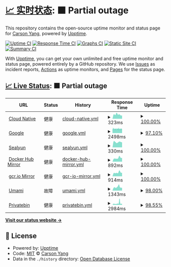 # [📈 实时状态](https://upptime-carsonyang.vercel.app): <!--live status--> **🟧 Partial outage**

This repository contains the open-source uptime monitor and status page for [ Carson Yang](https://fuckcloudnative.io), powered by [Upptime](https://github.com/upptime/upptime).

[![Uptime CI](https://github.com/yangchuansheng/upptime1/workflows/Uptime%20CI/badge.svg)](https://github.com/yangchuansheng/upptime1/actions?query=workflow%3A%22Uptime+CI%22)
[![Response Time CI](https://github.com/yangchuansheng/upptime1/workflows/Response%20Time%20CI/badge.svg)](https://github.com/yangchuansheng/upptime1/actions?query=workflow%3A%22Response+Time+CI%22)
[![Graphs CI](https://github.com/yangchuansheng/upptime1/workflows/Graphs%20CI/badge.svg)](https://github.com/yangchuansheng/upptime1/actions?query=workflow%3A%22Graphs+CI%22)
[![Static Site CI](https://github.com/yangchuansheng/upptime1/workflows/Static%20Site%20CI/badge.svg)](https://github.com/yangchuansheng/upptime1/actions?query=workflow%3A%22Static+Site+CI%22)
[![Summary CI](https://github.com/yangchuansheng/upptime1/workflows/Summary%20CI/badge.svg)](https://github.com/yangchuansheng/upptime1/actions?query=workflow%3A%22Summary+CI%22)

With [Upptime](https://upptime.js.org), you can get your own unlimited and free uptime monitor and status page, powered entirely by a GitHub repository. We use [Issues](https://github.com/yangchuansheng/upptime1/issues) as incident reports, [Actions](https://github.com/yangchuansheng/upptime1/actions) as uptime monitors, and [Pages](https://upptime-carsonyang.vercel.app) for the status page.

## [📈 Live Status](https://demo.upptime.js.org): <!--live status--> **🟧 Partial outage**

<!--start: status pages-->
<!-- This summary is generated by Upptime (https://github.com/upptime/upptime) -->
<!-- Do not edit this manually, your changes will be overwritten -->
<!-- prettier-ignore -->
| URL | Status | History | Response Time | Uptime |
| --- | ------ | ------- | ------------- | ------ |
| <img alt="" src="https://icloudnative.io/favicon/favicon.ico" height="13"> [Cloud Native](https://icloudnative.io) | 健康 | [cloud-native.yml](https://github.com/yangchuansheng/upptime/commits/HEAD/history/cloud-native.yml) | <details><summary><img alt="Response time graph" src="./graphs/cloud-native/response-time-week.png" height="20"> 323ms</summary><br><a href="https://yangchuansheng.github.io/upptime/history/cloud-native"><img alt="Response time 330" src="https://img.shields.io/endpoint?url=https%3A%2F%2Fraw.githubusercontent.com%2Fyangchuansheng%2Fupptime%2FHEAD%2Fapi%2Fcloud-native%2Fresponse-time.json"></a><br><a href="https://yangchuansheng.github.io/upptime/history/cloud-native"><img alt="24-hour response time 255" src="https://img.shields.io/endpoint?url=https%3A%2F%2Fraw.githubusercontent.com%2Fyangchuansheng%2Fupptime%2FHEAD%2Fapi%2Fcloud-native%2Fresponse-time-day.json"></a><br><a href="https://yangchuansheng.github.io/upptime/history/cloud-native"><img alt="7-day response time 323" src="https://img.shields.io/endpoint?url=https%3A%2F%2Fraw.githubusercontent.com%2Fyangchuansheng%2Fupptime%2FHEAD%2Fapi%2Fcloud-native%2Fresponse-time-week.json"></a><br><a href="https://yangchuansheng.github.io/upptime/history/cloud-native"><img alt="30-day response time 384" src="https://img.shields.io/endpoint?url=https%3A%2F%2Fraw.githubusercontent.com%2Fyangchuansheng%2Fupptime%2FHEAD%2Fapi%2Fcloud-native%2Fresponse-time-month.json"></a><br><a href="https://yangchuansheng.github.io/upptime/history/cloud-native"><img alt="1-year response time 343" src="https://img.shields.io/endpoint?url=https%3A%2F%2Fraw.githubusercontent.com%2Fyangchuansheng%2Fupptime%2FHEAD%2Fapi%2Fcloud-native%2Fresponse-time-year.json"></a></details> | <details><summary><a href="https://yangchuansheng.github.io/upptime/history/cloud-native">100.00%</a></summary><a href="https://yangchuansheng.github.io/upptime/history/cloud-native"><img alt="All-time uptime 99.92%" src="https://img.shields.io/endpoint?url=https%3A%2F%2Fraw.githubusercontent.com%2Fyangchuansheng%2Fupptime%2FHEAD%2Fapi%2Fcloud-native%2Fuptime.json"></a><br><a href="https://yangchuansheng.github.io/upptime/history/cloud-native"><img alt="24-hour uptime 100.00%" src="https://img.shields.io/endpoint?url=https%3A%2F%2Fraw.githubusercontent.com%2Fyangchuansheng%2Fupptime%2FHEAD%2Fapi%2Fcloud-native%2Fuptime-day.json"></a><br><a href="https://yangchuansheng.github.io/upptime/history/cloud-native"><img alt="7-day uptime 100.00%" src="https://img.shields.io/endpoint?url=https%3A%2F%2Fraw.githubusercontent.com%2Fyangchuansheng%2Fupptime%2FHEAD%2Fapi%2Fcloud-native%2Fuptime-week.json"></a><br><a href="https://yangchuansheng.github.io/upptime/history/cloud-native"><img alt="30-day uptime 100.00%" src="https://img.shields.io/endpoint?url=https%3A%2F%2Fraw.githubusercontent.com%2Fyangchuansheng%2Fupptime%2FHEAD%2Fapi%2Fcloud-native%2Fuptime-month.json"></a><br><a href="https://yangchuansheng.github.io/upptime/history/cloud-native"><img alt="1-year uptime 99.97%" src="https://img.shields.io/endpoint?url=https%3A%2F%2Fraw.githubusercontent.com%2Fyangchuansheng%2Fupptime%2FHEAD%2Fapi%2Fcloud-native%2Fuptime-year.json"></a></details>
| <img alt="" src="https://jsdelivr.fuckcloudnative.io/gh/yangchuansheng/imghosting3@main/uPic/2022-04-09-18-17-lBUsMt.ico" height="13"> [Google](https://google.icloudnative.io) | 健康 | [google.yml](https://github.com/yangchuansheng/upptime/commits/HEAD/history/google.yml) | <details><summary><img alt="Response time graph" src="./graphs/google/response-time-week.png" height="20"> 2498ms</summary><br><a href="https://yangchuansheng.github.io/upptime/history/google"><img alt="Response time 3009" src="https://img.shields.io/endpoint?url=https%3A%2F%2Fraw.githubusercontent.com%2Fyangchuansheng%2Fupptime%2FHEAD%2Fapi%2Fgoogle%2Fresponse-time.json"></a><br><a href="https://yangchuansheng.github.io/upptime/history/google"><img alt="24-hour response time 2537" src="https://img.shields.io/endpoint?url=https%3A%2F%2Fraw.githubusercontent.com%2Fyangchuansheng%2Fupptime%2FHEAD%2Fapi%2Fgoogle%2Fresponse-time-day.json"></a><br><a href="https://yangchuansheng.github.io/upptime/history/google"><img alt="7-day response time 2498" src="https://img.shields.io/endpoint?url=https%3A%2F%2Fraw.githubusercontent.com%2Fyangchuansheng%2Fupptime%2FHEAD%2Fapi%2Fgoogle%2Fresponse-time-week.json"></a><br><a href="https://yangchuansheng.github.io/upptime/history/google"><img alt="30-day response time 2592" src="https://img.shields.io/endpoint?url=https%3A%2F%2Fraw.githubusercontent.com%2Fyangchuansheng%2Fupptime%2FHEAD%2Fapi%2Fgoogle%2Fresponse-time-month.json"></a><br><a href="https://yangchuansheng.github.io/upptime/history/google"><img alt="1-year response time 3001" src="https://img.shields.io/endpoint?url=https%3A%2F%2Fraw.githubusercontent.com%2Fyangchuansheng%2Fupptime%2FHEAD%2Fapi%2Fgoogle%2Fresponse-time-year.json"></a></details> | <details><summary><a href="https://yangchuansheng.github.io/upptime/history/google">97.10%</a></summary><a href="https://yangchuansheng.github.io/upptime/history/google"><img alt="All-time uptime 99.43%" src="https://img.shields.io/endpoint?url=https%3A%2F%2Fraw.githubusercontent.com%2Fyangchuansheng%2Fupptime%2FHEAD%2Fapi%2Fgoogle%2Fuptime.json"></a><br><a href="https://yangchuansheng.github.io/upptime/history/google"><img alt="24-hour uptime 96.83%" src="https://img.shields.io/endpoint?url=https%3A%2F%2Fraw.githubusercontent.com%2Fyangchuansheng%2Fupptime%2FHEAD%2Fapi%2Fgoogle%2Fuptime-day.json"></a><br><a href="https://yangchuansheng.github.io/upptime/history/google"><img alt="7-day uptime 97.10%" src="https://img.shields.io/endpoint?url=https%3A%2F%2Fraw.githubusercontent.com%2Fyangchuansheng%2Fupptime%2FHEAD%2Fapi%2Fgoogle%2Fuptime-week.json"></a><br><a href="https://yangchuansheng.github.io/upptime/history/google"><img alt="30-day uptime 96.67%" src="https://img.shields.io/endpoint?url=https%3A%2F%2Fraw.githubusercontent.com%2Fyangchuansheng%2Fupptime%2FHEAD%2Fapi%2Fgoogle%2Fuptime-month.json"></a><br><a href="https://yangchuansheng.github.io/upptime/history/google"><img alt="1-year uptime 98.23%" src="https://img.shields.io/endpoint?url=https%3A%2F%2Fraw.githubusercontent.com%2Fyangchuansheng%2Fupptime%2FHEAD%2Fapi%2Fgoogle%2Fuptime-year.json"></a></details>
| <img alt="" src="https://www.sealyun.com/favicon.ico" height="13"> [Sealyun](https://www.sealyun.com) | 健康 | [sealyun.yml](https://github.com/yangchuansheng/upptime/commits/HEAD/history/sealyun.yml) | <details><summary><img alt="Response time graph" src="./graphs/sealyun/response-time-week.png" height="20"> 330ms</summary><br><a href="https://yangchuansheng.github.io/upptime/history/sealyun"><img alt="Response time 598" src="https://img.shields.io/endpoint?url=https%3A%2F%2Fraw.githubusercontent.com%2Fyangchuansheng%2Fupptime%2FHEAD%2Fapi%2Fsealyun%2Fresponse-time.json"></a><br><a href="https://yangchuansheng.github.io/upptime/history/sealyun"><img alt="24-hour response time 307" src="https://img.shields.io/endpoint?url=https%3A%2F%2Fraw.githubusercontent.com%2Fyangchuansheng%2Fupptime%2FHEAD%2Fapi%2Fsealyun%2Fresponse-time-day.json"></a><br><a href="https://yangchuansheng.github.io/upptime/history/sealyun"><img alt="7-day response time 330" src="https://img.shields.io/endpoint?url=https%3A%2F%2Fraw.githubusercontent.com%2Fyangchuansheng%2Fupptime%2FHEAD%2Fapi%2Fsealyun%2Fresponse-time-week.json"></a><br><a href="https://yangchuansheng.github.io/upptime/history/sealyun"><img alt="30-day response time 347" src="https://img.shields.io/endpoint?url=https%3A%2F%2Fraw.githubusercontent.com%2Fyangchuansheng%2Fupptime%2FHEAD%2Fapi%2Fsealyun%2Fresponse-time-month.json"></a><br><a href="https://yangchuansheng.github.io/upptime/history/sealyun"><img alt="1-year response time 386" src="https://img.shields.io/endpoint?url=https%3A%2F%2Fraw.githubusercontent.com%2Fyangchuansheng%2Fupptime%2FHEAD%2Fapi%2Fsealyun%2Fresponse-time-year.json"></a></details> | <details><summary><a href="https://yangchuansheng.github.io/upptime/history/sealyun">100.00%</a></summary><a href="https://yangchuansheng.github.io/upptime/history/sealyun"><img alt="All-time uptime 99.86%" src="https://img.shields.io/endpoint?url=https%3A%2F%2Fraw.githubusercontent.com%2Fyangchuansheng%2Fupptime%2FHEAD%2Fapi%2Fsealyun%2Fuptime.json"></a><br><a href="https://yangchuansheng.github.io/upptime/history/sealyun"><img alt="24-hour uptime 100.00%" src="https://img.shields.io/endpoint?url=https%3A%2F%2Fraw.githubusercontent.com%2Fyangchuansheng%2Fupptime%2FHEAD%2Fapi%2Fsealyun%2Fuptime-day.json"></a><br><a href="https://yangchuansheng.github.io/upptime/history/sealyun"><img alt="7-day uptime 100.00%" src="https://img.shields.io/endpoint?url=https%3A%2F%2Fraw.githubusercontent.com%2Fyangchuansheng%2Fupptime%2FHEAD%2Fapi%2Fsealyun%2Fuptime-week.json"></a><br><a href="https://yangchuansheng.github.io/upptime/history/sealyun"><img alt="30-day uptime 100.00%" src="https://img.shields.io/endpoint?url=https%3A%2F%2Fraw.githubusercontent.com%2Fyangchuansheng%2Fupptime%2FHEAD%2Fapi%2Fsealyun%2Fuptime-month.json"></a><br><a href="https://yangchuansheng.github.io/upptime/history/sealyun"><img alt="1-year uptime 100.00%" src="https://img.shields.io/endpoint?url=https%3A%2F%2Fraw.githubusercontent.com%2Fyangchuansheng%2Fupptime%2FHEAD%2Fapi%2Fsealyun%2Fuptime-year.json"></a></details>
| <img alt="" src="https://hub.docker.com/favicon.ico" height="13"> [Docker Hub Mirror](https://docker.icloudnative.io) | 健康 | [docker-hub-mirror.yml](https://github.com/yangchuansheng/upptime/commits/HEAD/history/docker-hub-mirror.yml) | <details><summary><img alt="Response time graph" src="./graphs/docker-hub-mirror/response-time-week.png" height="20"> 892ms</summary><br><a href="https://yangchuansheng.github.io/upptime/history/docker-hub-mirror"><img alt="Response time 3538" src="https://img.shields.io/endpoint?url=https%3A%2F%2Fraw.githubusercontent.com%2Fyangchuansheng%2Fupptime%2FHEAD%2Fapi%2Fdocker-hub-mirror%2Fresponse-time.json"></a><br><a href="https://yangchuansheng.github.io/upptime/history/docker-hub-mirror"><img alt="24-hour response time 926" src="https://img.shields.io/endpoint?url=https%3A%2F%2Fraw.githubusercontent.com%2Fyangchuansheng%2Fupptime%2FHEAD%2Fapi%2Fdocker-hub-mirror%2Fresponse-time-day.json"></a><br><a href="https://yangchuansheng.github.io/upptime/history/docker-hub-mirror"><img alt="7-day response time 892" src="https://img.shields.io/endpoint?url=https%3A%2F%2Fraw.githubusercontent.com%2Fyangchuansheng%2Fupptime%2FHEAD%2Fapi%2Fdocker-hub-mirror%2Fresponse-time-week.json"></a><br><a href="https://yangchuansheng.github.io/upptime/history/docker-hub-mirror"><img alt="30-day response time 826" src="https://img.shields.io/endpoint?url=https%3A%2F%2Fraw.githubusercontent.com%2Fyangchuansheng%2Fupptime%2FHEAD%2Fapi%2Fdocker-hub-mirror%2Fresponse-time-month.json"></a><br><a href="https://yangchuansheng.github.io/upptime/history/docker-hub-mirror"><img alt="1-year response time 3999" src="https://img.shields.io/endpoint?url=https%3A%2F%2Fraw.githubusercontent.com%2Fyangchuansheng%2Fupptime%2FHEAD%2Fapi%2Fdocker-hub-mirror%2Fresponse-time-year.json"></a></details> | <details><summary><a href="https://yangchuansheng.github.io/upptime/history/docker-hub-mirror">100.00%</a></summary><a href="https://yangchuansheng.github.io/upptime/history/docker-hub-mirror"><img alt="All-time uptime 99.39%" src="https://img.shields.io/endpoint?url=https%3A%2F%2Fraw.githubusercontent.com%2Fyangchuansheng%2Fupptime%2FHEAD%2Fapi%2Fdocker-hub-mirror%2Fuptime.json"></a><br><a href="https://yangchuansheng.github.io/upptime/history/docker-hub-mirror"><img alt="24-hour uptime 100.00%" src="https://img.shields.io/endpoint?url=https%3A%2F%2Fraw.githubusercontent.com%2Fyangchuansheng%2Fupptime%2FHEAD%2Fapi%2Fdocker-hub-mirror%2Fuptime-day.json"></a><br><a href="https://yangchuansheng.github.io/upptime/history/docker-hub-mirror"><img alt="7-day uptime 100.00%" src="https://img.shields.io/endpoint?url=https%3A%2F%2Fraw.githubusercontent.com%2Fyangchuansheng%2Fupptime%2FHEAD%2Fapi%2Fdocker-hub-mirror%2Fuptime-week.json"></a><br><a href="https://yangchuansheng.github.io/upptime/history/docker-hub-mirror"><img alt="30-day uptime 99.87%" src="https://img.shields.io/endpoint?url=https%3A%2F%2Fraw.githubusercontent.com%2Fyangchuansheng%2Fupptime%2FHEAD%2Fapi%2Fdocker-hub-mirror%2Fuptime-month.json"></a><br><a href="https://yangchuansheng.github.io/upptime/history/docker-hub-mirror"><img alt="1-year uptime 99.13%" src="https://img.shields.io/endpoint?url=https%3A%2F%2Fraw.githubusercontent.com%2Fyangchuansheng%2Fupptime%2FHEAD%2Fapi%2Fdocker-hub-mirror%2Fuptime-year.json"></a></details>
| <img alt="" src="https://jsdelivr.fuckcloudnative.io/gh/yangchuansheng/imghosting3@main/uPic/2022-04-09-14-22-96fQTG.png" height="13"> [gcr.io Mirror](https://gcr.icloudnative.io) | 健康 | [gcr-io-mirror.yml](https://github.com/yangchuansheng/upptime/commits/HEAD/history/gcr-io-mirror.yml) | <details><summary><img alt="Response time graph" src="./graphs/gcr-io-mirror/response-time-week.png" height="20"> 914ms</summary><br><a href="https://yangchuansheng.github.io/upptime/history/gcr-io-mirror"><img alt="Response time 1005" src="https://img.shields.io/endpoint?url=https%3A%2F%2Fraw.githubusercontent.com%2Fyangchuansheng%2Fupptime%2FHEAD%2Fapi%2Fgcr-io-mirror%2Fresponse-time.json"></a><br><a href="https://yangchuansheng.github.io/upptime/history/gcr-io-mirror"><img alt="24-hour response time 860" src="https://img.shields.io/endpoint?url=https%3A%2F%2Fraw.githubusercontent.com%2Fyangchuansheng%2Fupptime%2FHEAD%2Fapi%2Fgcr-io-mirror%2Fresponse-time-day.json"></a><br><a href="https://yangchuansheng.github.io/upptime/history/gcr-io-mirror"><img alt="7-day response time 914" src="https://img.shields.io/endpoint?url=https%3A%2F%2Fraw.githubusercontent.com%2Fyangchuansheng%2Fupptime%2FHEAD%2Fapi%2Fgcr-io-mirror%2Fresponse-time-week.json"></a><br><a href="https://yangchuansheng.github.io/upptime/history/gcr-io-mirror"><img alt="30-day response time 824" src="https://img.shields.io/endpoint?url=https%3A%2F%2Fraw.githubusercontent.com%2Fyangchuansheng%2Fupptime%2FHEAD%2Fapi%2Fgcr-io-mirror%2Fresponse-time-month.json"></a><br><a href="https://yangchuansheng.github.io/upptime/history/gcr-io-mirror"><img alt="1-year response time 1039" src="https://img.shields.io/endpoint?url=https%3A%2F%2Fraw.githubusercontent.com%2Fyangchuansheng%2Fupptime%2FHEAD%2Fapi%2Fgcr-io-mirror%2Fresponse-time-year.json"></a></details> | <details><summary><a href="https://yangchuansheng.github.io/upptime/history/gcr-io-mirror">100.00%</a></summary><a href="https://yangchuansheng.github.io/upptime/history/gcr-io-mirror"><img alt="All-time uptime 99.38%" src="https://img.shields.io/endpoint?url=https%3A%2F%2Fraw.githubusercontent.com%2Fyangchuansheng%2Fupptime%2FHEAD%2Fapi%2Fgcr-io-mirror%2Fuptime.json"></a><br><a href="https://yangchuansheng.github.io/upptime/history/gcr-io-mirror"><img alt="24-hour uptime 100.00%" src="https://img.shields.io/endpoint?url=https%3A%2F%2Fraw.githubusercontent.com%2Fyangchuansheng%2Fupptime%2FHEAD%2Fapi%2Fgcr-io-mirror%2Fuptime-day.json"></a><br><a href="https://yangchuansheng.github.io/upptime/history/gcr-io-mirror"><img alt="7-day uptime 100.00%" src="https://img.shields.io/endpoint?url=https%3A%2F%2Fraw.githubusercontent.com%2Fyangchuansheng%2Fupptime%2FHEAD%2Fapi%2Fgcr-io-mirror%2Fuptime-week.json"></a><br><a href="https://yangchuansheng.github.io/upptime/history/gcr-io-mirror"><img alt="30-day uptime 99.87%" src="https://img.shields.io/endpoint?url=https%3A%2F%2Fraw.githubusercontent.com%2Fyangchuansheng%2Fupptime%2FHEAD%2Fapi%2Fgcr-io-mirror%2Fuptime-month.json"></a><br><a href="https://yangchuansheng.github.io/upptime/history/gcr-io-mirror"><img alt="1-year uptime 99.13%" src="https://img.shields.io/endpoint?url=https%3A%2F%2Fraw.githubusercontent.com%2Fyangchuansheng%2Fupptime%2FHEAD%2Fapi%2Fgcr-io-mirror%2Fuptime-year.json"></a></details>
| <img alt="" src="https://umami.icloudnative.io/favicon.ico" height="13"> [Umami](https://umami.icloudnative.io) | 故障 | [umami.yml](https://github.com/yangchuansheng/upptime/commits/HEAD/history/umami.yml) | <details><summary><img alt="Response time graph" src="./graphs/umami/response-time-week.png" height="20"> 1343ms</summary><br><a href="https://yangchuansheng.github.io/upptime/history/umami"><img alt="Response time 1190" src="https://img.shields.io/endpoint?url=https%3A%2F%2Fraw.githubusercontent.com%2Fyangchuansheng%2Fupptime%2FHEAD%2Fapi%2Fumami%2Fresponse-time.json"></a><br><a href="https://yangchuansheng.github.io/upptime/history/umami"><img alt="24-hour response time 1399" src="https://img.shields.io/endpoint?url=https%3A%2F%2Fraw.githubusercontent.com%2Fyangchuansheng%2Fupptime%2FHEAD%2Fapi%2Fumami%2Fresponse-time-day.json"></a><br><a href="https://yangchuansheng.github.io/upptime/history/umami"><img alt="7-day response time 1343" src="https://img.shields.io/endpoint?url=https%3A%2F%2Fraw.githubusercontent.com%2Fyangchuansheng%2Fupptime%2FHEAD%2Fapi%2Fumami%2Fresponse-time-week.json"></a><br><a href="https://yangchuansheng.github.io/upptime/history/umami"><img alt="30-day response time 1271" src="https://img.shields.io/endpoint?url=https%3A%2F%2Fraw.githubusercontent.com%2Fyangchuansheng%2Fupptime%2FHEAD%2Fapi%2Fumami%2Fresponse-time-month.json"></a><br><a href="https://yangchuansheng.github.io/upptime/history/umami"><img alt="1-year response time 1190" src="https://img.shields.io/endpoint?url=https%3A%2F%2Fraw.githubusercontent.com%2Fyangchuansheng%2Fupptime%2FHEAD%2Fapi%2Fumami%2Fresponse-time-year.json"></a></details> | <details><summary><a href="https://yangchuansheng.github.io/upptime/history/umami">98.00%</a></summary><a href="https://yangchuansheng.github.io/upptime/history/umami"><img alt="All-time uptime 93.32%" src="https://img.shields.io/endpoint?url=https%3A%2F%2Fraw.githubusercontent.com%2Fyangchuansheng%2Fupptime%2FHEAD%2Fapi%2Fumami%2Fuptime.json"></a><br><a href="https://yangchuansheng.github.io/upptime/history/umami"><img alt="24-hour uptime 85.98%" src="https://img.shields.io/endpoint?url=https%3A%2F%2Fraw.githubusercontent.com%2Fyangchuansheng%2Fupptime%2FHEAD%2Fapi%2Fumami%2Fuptime-day.json"></a><br><a href="https://yangchuansheng.github.io/upptime/history/umami"><img alt="7-day uptime 98.00%" src="https://img.shields.io/endpoint?url=https%3A%2F%2Fraw.githubusercontent.com%2Fyangchuansheng%2Fupptime%2FHEAD%2Fapi%2Fumami%2Fuptime-week.json"></a><br><a href="https://yangchuansheng.github.io/upptime/history/umami"><img alt="30-day uptime 93.67%" src="https://img.shields.io/endpoint?url=https%3A%2F%2Fraw.githubusercontent.com%2Fyangchuansheng%2Fupptime%2FHEAD%2Fapi%2Fumami%2Fuptime-month.json"></a><br><a href="https://yangchuansheng.github.io/upptime/history/umami"><img alt="1-year uptime 90.52%" src="https://img.shields.io/endpoint?url=https%3A%2F%2Fraw.githubusercontent.com%2Fyangchuansheng%2Fupptime%2FHEAD%2Fapi%2Fumami%2Fuptime-year.json"></a></details>
| <img alt="" src="https://privatebin.icloudnative.io/img/favicon.ico" height="13"> [Privatebin](https://privatebin.icloudnative.io) | 健康 | [privatebin.yml](https://github.com/yangchuansheng/upptime/commits/HEAD/history/privatebin.yml) | <details><summary><img alt="Response time graph" src="./graphs/privatebin/response-time-week.png" height="20"> 2984ms</summary><br><a href="https://yangchuansheng.github.io/upptime/history/privatebin"><img alt="Response time 2760" src="https://img.shields.io/endpoint?url=https%3A%2F%2Fraw.githubusercontent.com%2Fyangchuansheng%2Fupptime%2FHEAD%2Fapi%2Fprivatebin%2Fresponse-time.json"></a><br><a href="https://yangchuansheng.github.io/upptime/history/privatebin"><img alt="24-hour response time 3373" src="https://img.shields.io/endpoint?url=https%3A%2F%2Fraw.githubusercontent.com%2Fyangchuansheng%2Fupptime%2FHEAD%2Fapi%2Fprivatebin%2Fresponse-time-day.json"></a><br><a href="https://yangchuansheng.github.io/upptime/history/privatebin"><img alt="7-day response time 2984" src="https://img.shields.io/endpoint?url=https%3A%2F%2Fraw.githubusercontent.com%2Fyangchuansheng%2Fupptime%2FHEAD%2Fapi%2Fprivatebin%2Fresponse-time-week.json"></a><br><a href="https://yangchuansheng.github.io/upptime/history/privatebin"><img alt="30-day response time 2345" src="https://img.shields.io/endpoint?url=https%3A%2F%2Fraw.githubusercontent.com%2Fyangchuansheng%2Fupptime%2FHEAD%2Fapi%2Fprivatebin%2Fresponse-time-month.json"></a><br><a href="https://yangchuansheng.github.io/upptime/history/privatebin"><img alt="1-year response time 2806" src="https://img.shields.io/endpoint?url=https%3A%2F%2Fraw.githubusercontent.com%2Fyangchuansheng%2Fupptime%2FHEAD%2Fapi%2Fprivatebin%2Fresponse-time-year.json"></a></details> | <details><summary><a href="https://yangchuansheng.github.io/upptime/history/privatebin">98.55%</a></summary><a href="https://yangchuansheng.github.io/upptime/history/privatebin"><img alt="All-time uptime 91.56%" src="https://img.shields.io/endpoint?url=https%3A%2F%2Fraw.githubusercontent.com%2Fyangchuansheng%2Fupptime%2FHEAD%2Fapi%2Fprivatebin%2Fuptime.json"></a><br><a href="https://yangchuansheng.github.io/upptime/history/privatebin"><img alt="24-hour uptime 89.82%" src="https://img.shields.io/endpoint?url=https%3A%2F%2Fraw.githubusercontent.com%2Fyangchuansheng%2Fupptime%2FHEAD%2Fapi%2Fprivatebin%2Fuptime-day.json"></a><br><a href="https://yangchuansheng.github.io/upptime/history/privatebin"><img alt="7-day uptime 98.55%" src="https://img.shields.io/endpoint?url=https%3A%2F%2Fraw.githubusercontent.com%2Fyangchuansheng%2Fupptime%2FHEAD%2Fapi%2Fprivatebin%2Fuptime-week.json"></a><br><a href="https://yangchuansheng.github.io/upptime/history/privatebin"><img alt="30-day uptime 31.79%" src="https://img.shields.io/endpoint?url=https%3A%2F%2Fraw.githubusercontent.com%2Fyangchuansheng%2Fupptime%2FHEAD%2Fapi%2Fprivatebin%2Fuptime-month.json"></a><br><a href="https://yangchuansheng.github.io/upptime/history/privatebin"><img alt="1-year uptime 88.01%" src="https://img.shields.io/endpoint?url=https%3A%2F%2Fraw.githubusercontent.com%2Fyangchuansheng%2Fupptime%2FHEAD%2Fapi%2Fprivatebin%2Fuptime-year.json"></a></details>

<!--end: status pages-->

[**Visit our status website →**](https://upptime-carsonyang.vercel.app)

## 📄 License

- Powered by: [Upptime](https://github.com/upptime/upptime)
- Code: [MIT](./LICENSE) © [ Carson Yang](https://fuckcloudnative.io)
- Data in the `./history` directory: [Open Database License](https://opendatacommons.org/licenses/odbl/1-0/)
